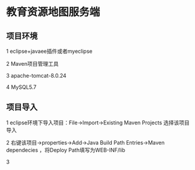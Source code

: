 # 教育资源地图服务端
## 项目环境
1 eclipse+javaee插件或者myeclipse

2 Maven项目管理工具

3 apache-tomcat-8.0.24

4 MySQL5.7
## 项目导入
1 eclipse环境下导入项目：File->Import->Existing Maven Projects 选择该项目导入

2 右键该项目->properties->Add->Java Build Path Entries->Maven dependecies ，将Deploy Path填写为WEB-INF/lib

3 
